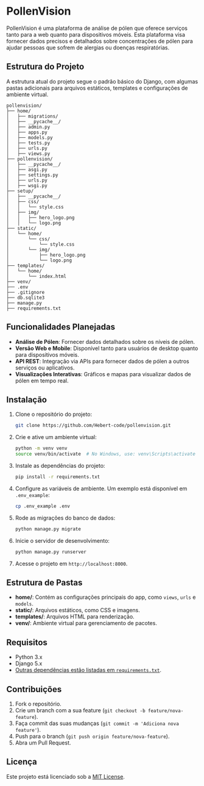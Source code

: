 # PollenVision

PollenVision é uma plataforma de análise de pólen que oferece serviços tanto para a web quanto para dispositivos móveis. Esta plataforma visa fornecer dados precisos e detalhados sobre concentrações de pólen para ajudar pessoas que sofrem de alergias ou doenças respiratórias.

## Estrutura do Projeto

A estrutura atual do projeto segue o padrão básico do Django, com algumas pastas adicionais para arquivos estáticos, templates e configurações de ambiente virtual.

```plaintext
pollenvision/
├── home/
│   ├── migrations/
│   ├── __pycache__/
│   ├── admin.py
│   ├── apps.py
│   ├── models.py
│   ├── tests.py
│   ├── urls.py
│   ├── views.py
├── pollenvision/
│   ├── __pycache__/
│   ├── asgi.py
│   ├── settings.py
│   ├── urls.py
│   ├── wsgi.py
├── setup/
│   ├── __pycache__/
│   ├── css/
│   │   └── style.css
│   ├── img/
│   │   ├── hero_logo.png
│   │   └── logo.png
├── static/
│   └── home/
│       └── css/
│           └── style.css
│       └── img/
│           ├── hero_logo.png
│           └── logo.png
├── templates/
│   └── home/
│       └── index.html
├── venv/
├── .env
├── .gitignore
├── db.sqlite3
├── manage.py
├── requirements.txt
```

## Funcionalidades Planejadas

- **Análise de Pólen**: Fornecer dados detalhados sobre os níveis de pólen.
- **Versão Web e Mobile**: Disponível tanto para usuários de desktop quanto para dispositivos móveis.
- **API REST**: Integração via APIs para fornecer dados de pólen a outros serviços ou aplicativos.
- **Visualizações Interativas**: Gráficos e mapas para visualizar dados de pólen em tempo real.

## Instalação

1. Clone o repositório do projeto:

   ```bash
   git clone https://github.com/Hebert-code/pollenvision.git
   ```

2. Crie e ative um ambiente virtual:

   ```bash
   python -m venv venv
   source venv/bin/activate  # No Windows, use: venv\Scripts\activate
   ```

3. Instale as dependências do projeto:

   ```bash
   pip install -r requirements.txt
   ```

4. Configure as variáveis de ambiente. Um exemplo está disponível em `.env_example`:

   ```bash
   cp .env_example .env
   ```

5. Rode as migrações do banco de dados:

   ```bash
   python manage.py migrate
   ```

6. Inicie o servidor de desenvolvimento:

   ```bash
   python manage.py runserver
   ```

7. Acesse o projeto em `http://localhost:8000`.

## Estrutura de Pastas

- **home/**: Contém as configurações principais do app, como `views`, `urls` e `models`.
- **static/**: Arquivos estáticos, como CSS e imagens.
- **templates/**: Arquivos HTML para renderização.
- **venv/**: Ambiente virtual para gerenciamento de pacotes.

## Requisitos

- Python 3.x
- Django 5.x
- [Outras dependências estão listadas em `requirements.txt`](requirements.txt).

## Contribuições

1. Fork o repositório.
2. Crie um branch com a sua feature (`git checkout -b feature/nova-feature`).
3. Faça commit das suas mudanças (`git commit -m 'Adiciona nova feature'`).
4. Push para o branch (`git push origin feature/nova-feature`).
5. Abra um Pull Request.

## Licença

Este projeto está licenciado sob a [MIT License](LICENSE).



